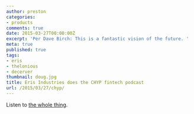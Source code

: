 ```yaml
---
author: preston
categories:
- products
comments: true
date: 2015-03-27T00:00:00Z
excerpt: 'Per Dave Birch: This is a fantastic vision of the future. '
meta: true
published: true
tags:
- eris
- thelonious
- decerver
thumbnail: doug.jpg
title: Eris Industries does the CHYP fintech podcast
url: /2015/03/27/chyp/
---
```


Listen to [the whole thing](http://www.chyp.com/podcasts/preston-byrne-eris-industries-27032015/).
